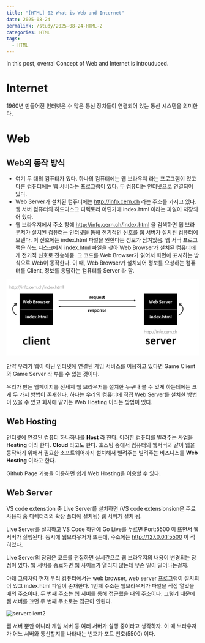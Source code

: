```yaml
---
title: "[HTML] 02 What is Web and Internet"
date: 2025-08-24
permalink: /study/2025-08-24-HTML-2
categories: HTML
tags: 
  - HTML
---
```


In this post, overral Concept of Web and Internet is introuduced. 



# Internet

1960년 만들어진 인터넷은 수 많은 통신 장치들이 연결되어 있는 통신 시스템을 의미한다.

# Web

## Web의 동작 방식

- 여기 두 대의 컴퓨터가 있다. 하나의 컴퓨터에는 웹 브라우저 라는 프로그램이 있고 다른 컴퓨터에는 웹 서버라는 프로그램이 있다. 두 컴퓨터는 인터넷으로 연결되어 있다.
- Web Server가 설치된 컴퓨터에는 http://info.cern.ch 라는 주소를 가지고 있다. 웹 서버 컴퓨터의 하드디스크 디렉토리 어딘가에 index.html 이라는 파일이 저장되어 있다.
- 웹 브라우저에서 주소 창에 http://info.cern.ch/index.html 을 검색하면 웹 브라우저가 설치된 컴퓨터는 인터넷을 통해 전기적인 신호를 웹 서버가 설치된 컴퓨터에 보낸다. 이 신호에는 index.html 파일을 원한다는 정보가 담겨있음. 웹 서버 프로그램은 하드 디스크에서 index.html 파일을 찾아 Web Browser가 설치된 컴퓨터에게 전기적 신호로 전송해줌. 그 코드를 Web Browser가 읽어서 화면에 표시하는 방식으로 Web이 동작한다. 이 때, Web Browser가 설치되어 정보를 요청하는 컴퓨터를 Client, 정보를 응답하는 컴퓨터를 Server 라 함. 

![serverclient](../../images/2025-08-24-html-2/serverclient.png)

만약 우리가 웹이 아닌 인터넷에 연결된 게임 서비스를 이용하고 있다면 Game Client와 Game Server 라 부를 수 있는 것이다. 

우리가 만든 웹페이지를 전세계 웹 브라우저를 설치한 누구나 볼 수 있게 하는데에는 크게 두 가지 방법이 존재한다. 하나는 우리의 컴퓨터에 직접 Web Server를 설치한 방법이 있을 수 있고 회사에 맡기는 Web Hosting 이라는 방법이 있다. 



## Web Hosting

인터넷에 연결된 컴퓨터 하나하나를 **Host** 라 한다. 이러한 컴퓨터를 빌려주는 사업을 **Hosting** 이라 한다. **Cloud** 라고도 한다. 호스팅 중에서 컴퓨터의 웹서버와 같이 웹을 동작하기 위해서 필요한 소프트웨어까지 설치해서 빌려주는 빌려주는 비즈니스를 **Web Hosting** 이라고 한다.

Github Page 기능을 이용하면 쉽게 Web Hosting을 이용할 수 있다.



## Web Server

VS code extenstion 중 Live Server를 설치하면 (VS code extensionsion은 주로 사용자 홈 디렉터리의 확장 폴더에 설치됨) 웹 서버가 설치 됨. 

Live Server를 설치하고 VS Code 하단에 Go Live를 누르면 Port:5500 이 뜨면서 웹 서버가 실행된다. 동시에 웹브라우저가 뜨는데, 주소에는 http://127.0.0.1:5500 이 적혀있다. 

Live Server의 장점은 코드를 편집하면 실시간으로 웹 브라우저의 내용이 변경되는 장점이 있다. 웹 서버를 종료하면 웹 사이트가 열리지 않는데 무슨 일이 일어나는걸까.

아래 그림처럼 현재 우리 컴퓨터에서는 web browser, web server 프로그램이 설치되어 있고 index.html 파일이 존재한다. 1번째 주소는 웹브라우저가 파일을 직접 열었을 때의 주소이다. 두 번째 주소는 웹 서버를 통해 접근했을 때의 주소이다. 그렇기 때문에 웹 서버를 끄면 두 번째 주소로는 접근이 안된다.  

![serverclient2](../../image/serverclient2.png)

웹 서버 뿐만 아니라 게임 서버 등 여러 서버가 실행 중이라고 생각하자. 이 때 브라우저가 어느 서버와 통신할지를 나타내는 번호가 포트 번호(5500) 이다. 
